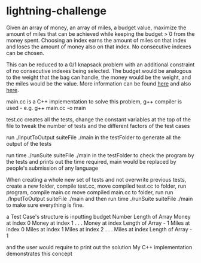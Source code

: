 # lightning-challenge

Given an array of money, an array of miles, a budget value, maximize the amount of miles that can be achieved while keeping the budget > 0 from the money spent. Choosing an index earns the amount of miles on that index and loses the amount of money also on that index. No consecutive indexes can be chosen.

This can be reduced to a 0/1 knapsack problem with an additional constraint of no consecutive indexes being selected. The budget would be analogous to the weight that the bag can handle, the money would be the weight, and the miles would be the value. More information can be found [here](http://www.geeksforgeeks.org/knapsack-problem/) and also [here](https://stackoverflow.com/questions/14255704/knapsack-variation-in-dynamic-programming). 

main.cc is a C++ implementation to solve this problem, g++ compiler is used  - e.g. g++ main.cc -o main

test.cc creates all the tests, change the constant variables at the top of the file to tweak the number of tests and the different factors of the test cases

run ./InputToOutput suiteFile ./main in the testFolder to generate all the output of the tests

run time ./runSuite suiteFile ./main in the testFolder to check the program by the tests and prints out the time required, main would be replaced by people's submission of any language

When creating a whole new set of tests and not overwrite previous tests, create a new folder, compile test.cc, move compiled test.cc to folder, run program, compile main.cc move compiled main.cc to folder, run run ./InputToOutput suiteFile ./main and then run time ./runSuite suiteFile ./main to make sure everything is fine. 

a Test Case's structure is inputting
budget Number
Length of Array
Money at index 0
Money at index 1
.
.
.
Money at index Length of Array - 1
Miles at index 0
Miles at index 1
Miles at index 2
.
.
.
Miles at index Length of Array - 1

and the user would require to print out the solution
My C++ implementation demonstrates this concept 
